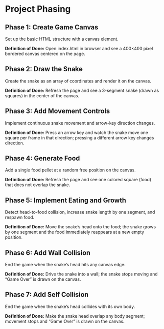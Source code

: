 # Project Phasing

## Phase 1: Create Game Canvas
Set up the basic HTML structure with a canvas element.

**Definition of Done:** Open index.html in browser and see a 400×400 pixel bordered canvas centered on the page.

## Phase 2: Draw the Snake
Create the snake as an array of coordinates and render it on the canvas.

**Definition of Done:** Refresh the page and see a 3-segment snake (drawn as squares) in the center of the canvas.

## Phase 3: Add Movement Controls
Implement continuous snake movement and arrow-key direction changes.

**Definition of Done:** Press an arrow key and watch the snake move one square per frame in that direction; pressing a different arrow key changes direction.

## Phase 4: Generate Food
Add a single food pellet at a random free position on the canvas.

**Definition of Done:** Refresh the page and see one colored square (food) that does not overlap the snake.

## Phase 5: Implement Eating and Growth
Detect head-to-food collision, increase snake length by one segment, and respawn food.

**Definition of Done:** Move the snake’s head onto the food; the snake grows by one segment and the food immediately reappears at a new empty position.

## Phase 6: Add Wall Collision
End the game when the snake’s head hits any canvas edge.

**Definition of Done:** Drive the snake into a wall; the snake stops moving and “Game Over” is drawn on the canvas.

## Phase 7: Add Self Collision
End the game when the snake’s head collides with its own body.

**Definition of Done:** Make the snake head overlap any body segment; movement stops and “Game Over” is drawn on the canvas.